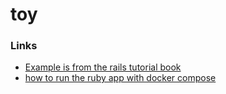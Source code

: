 # toy

### Links
* [Example is from the rails tutorial book](https://www.railstutorial.org/book/toy_app)
* [how to run the ruby app with docker compose](https://docs.docker.com/compose/rails/)
